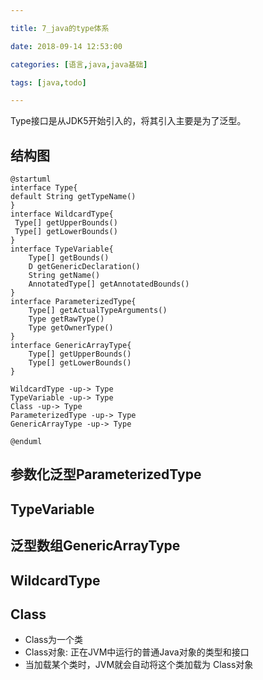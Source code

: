 ```yaml
---

title: 7_java的type体系

date: 2018-09-14 12:53:00

categories: [语言,java,java基础]

tags: [java,todo]

---
```


Type接口是从JDK5开始引入的，将其引入主要是为了泛型。

<!--more-->

## 结构图

```puml
@startuml
interface Type{
default String getTypeName()
}
interface WildcardType{
 Type[] getUpperBounds()
 Type[] getLowerBounds()
}
interface TypeVariable{
    Type[] getBounds()
    D getGenericDeclaration()
    String getName()
    AnnotatedType[] getAnnotatedBounds()
}
interface ParameterizedType{
    Type[] getActualTypeArguments()
    Type getRawType()
    Type getOwnerType()
}
interface GenericArrayType{
    Type[] getUpperBounds()
    Type[] getLowerBounds()
}

WildcardType -up-> Type
TypeVariable -up-> Type
Class -up-> Type
ParameterizedType -up-> Type
GenericArrayType -up-> Type

@enduml
```

## 参数化泛型ParameterizedType



## TypeVariable



## 泛型数组GenericArrayType



## WildcardType



## Class

- Class为一个类
- Class对象: 正在JVM中运行的普通Java对象的类型和接口
- 当加载某个类时，JVM就会自动将这个类加载为 Class对象

